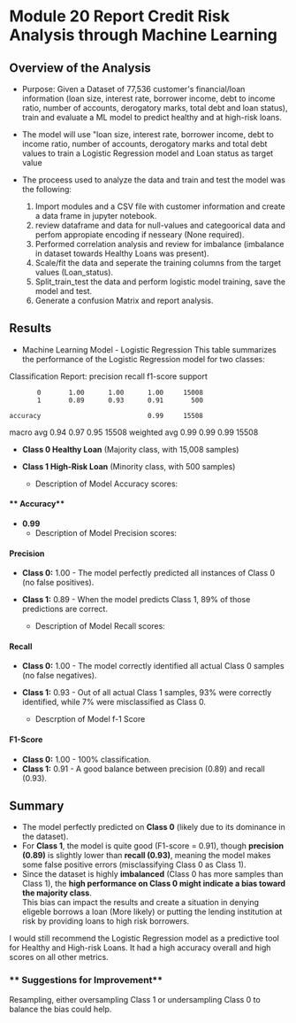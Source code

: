 # Module 20 Report Credit Risk Analysis through Machine Learning

## Overview of the Analysis
* Purpose: Given a Dataset of 77,536 customer's financial/loan information (loan size, interest rate, borrower income, debt to income ratio, number of accounts, derogatory marks, total debt and loan status), train and evaluate a ML model to predict healthy and at high-risk loans.

* The model will use "loan size, interest rate, borrower income, debt to income ratio, number of accounts, derogatory marks and total debt values to train a Logistic Regression model and Loan status as target value

* The proceess used to analyze the data and train and test the model was the following:

  1. Import modules and a CSV file with customer information and create a data frame in jupyter notebook.
  2. review dataframe and data for null-values and categoorical data and perfom appropiate encoding if nesseary (None required).
  3. Performed correlation analysis and review for imbalance (imbalance in dataset towards Healthy Loans was present).
  4. Scale/fit the data and seperate the training columns from the target values (Loan_status).
  5. Split_train_test the data and perform logistic model training, save the model and test.
  6. Generate a confusion Matrix and report analysis.

## Results
* Machine Learning Model - Logistic Regression
This table summarizes the performance of the Logistic Regression model for two classes:

Classification Report:
              precision    recall  f1-score   support

           0       1.00      1.00      1.00     15008
           1       0.89      0.93      0.91       500

    accuracy                           0.99     15508
   macro avg       0.94      0.97      0.95     15508
weighted avg       0.99      0.99      0.99     15508

- **Class 0 Healthy Loan** (Majority class, with 15,008 samples)  
- **Class 1 High-Risk Loan** (Minority class, with 500 samples)  
    
    * Description of Model Accuracy scores:
#### ** Accuracy**
- **0.99**
    * Description of Model Precision scores:
#### **Precision**
- **Class 0:** 1.00 - The model perfectly predicted all instances of Class 0 (no false positives).  
- **Class 1:** 0.89 - When the model predicts Class 1, 89% of those predictions are correct.  
    
    * Description of Model Recall scores:
#### **Recall**
- **Class 0:** 1.00 - The model correctly identified all actual Class 0 samples (no false negatives).  
- **Class 1:** 0.93 - Out of all actual Class 1 samples, 93% were correctly identified, while 7% were misclassified as Class 0.  
    
    * Descrption of Model f-1 Score
#### **F1-Score**  
- **Class 0:** 1.00 - 100% classification.  
- **Class 1:** 0.91 - A good balance between precision (0.89) and recall (0.93).  

## Summary
- The model perfectly predicted on **Class 0** (likely due to its dominance in the dataset).  
- For **Class 1**, the model is quite good (F1-score = 0.91), though **precision (0.89)** is slightly lower than **recall (0.93)**, meaning the model makes some false positive errors (misclassifying Class 0 as Class 1).  
- Since the dataset is highly **imbalanced** (Class 0 has more samples than Class 1), the **high performance on Class 0 might indicate a bias toward the majority class**.  
This bias can impact the results and create a situation in denying eligeble borrows a loan (More likely) or putting the lending institution at risk by providing loans to high risk borrowers.

I would still recommend the Logistic Regression model as a predictive tool for Healthy and High-risk Loans. It had a high accuracy overall and high scores on all other metrics. 

### ** Suggestions for Improvement**
Resampling, either oversampling Class 1 or undersampling Class 0 to balance the bias could help.  
